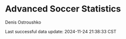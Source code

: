 # Advanced Soccer Statistics
Denis Ostroushko

<!-- gfm -->

Last successful data update: 2024-11-24 21:38:33 CST

